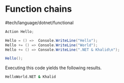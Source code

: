 # Function chains
 #tech/language/dotnet/functional 

```csharp
Action Hello;

Hello = () =>  Console.WriteLine("Hello");
Hello += () => Console.WriteLine("World");
Hello += () => Console.WriteLine(".NET & Khalid\n");

Hello();
```

Executing this code yields the following results.

```bash
HelloWorld.NET & Khalid
```
